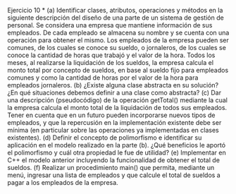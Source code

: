 Ejercicio 10 *
(a) Identificar clases, atributos, operaciones y métodos en la siguiente descripción del
diseño de una parte de un sistema de gestión de personal.
Se considera una empresa que mantiene información de sus empleados.
De cada empleado se almacena su nombre y se cuenta con una operación
para obtener el mismo. Los empleados de la empresa pueden ser comunes, de los cuales se conoce su sueldo, o jornaleros, de los cuales se conoce la
cantidad de horas que trabajó y el valor de la hora. Todos los meses, al
realizarse la liquidación de los sueldos, la empresa calcula el monto total
por concepto de sueldos, en base al sueldo fijo para empleados comunes y
como la cantidad de horas por el valor de la hora para empleados
jornaleros.
(b) ¿Existe alguna clase abstracta en su solución? ¿En qué situaciones debemos definir a
una clase como abstracta?
(c) Dar una descripción (pseudocódigo) de la operación getTotal() mediante la cual la
empresa calcula el monto total de la liquidación de todos sus empleados. Tener en
cuenta que en un futuro pueden incorporarse nuevos tipos de empleados, y que la
repercusión en la implementación existente debe ser mínima (en particular sobre las
operaciones ya implementadas en clases existentes).
(d) Definir el concepto de polimorfismo e identificar su aplicación en el modelo realizado
en la parte (b). ¿Qué beneficios le aportó el polimorfismo y cuál otra propiedad le fue
de utilidad?
(e) Implementar en C++ el modelo anterior incluyendo la funcionalidad de obtener el
total de sueldos.
(f) Realizar un procedimiento main() que permita, mediante un menú, ingresar una lista
de empleados y que calcule el total de sueldos a pagar a los empleados de la empresa. 
